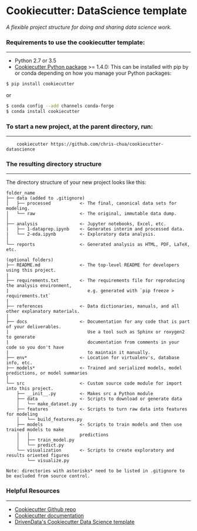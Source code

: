 # Cookiecutter: DataScience template

_A flexible project structure for doing and sharing data science work._


### Requirements to use the cookiecutter template:
-----------
 - Python 2.7 or 3.5
 - [Cookiecutter Python package](http://cookiecutter.readthedocs.org/en/latest/installation.html) >= 1.4.0: This can be installed with pip by or conda depending on how you manage your Python packages:

``` bash
$ pip install cookiecutter
```

or

``` bash
$ conda config --add channels conda-forge
$ conda install cookiecutter
```


### To start a new project, at the parent directory, run:
------------
```
    cookiecutter https://github.com/chris-chua/cookiecutter-datascience
```


### The resulting directory structure
------------

The directory structure of your new project looks like this: 

```
folder_name
├── data (added to .gitignore)
│   ├── processed           <- The final, canonical data sets for modeling.
│   └── raw                 <- The original, immutable data dump.
│
├── analysis                <- Jupyter notebooks, Excel, etc. 
|   ├── 1-dataprep.ipynb    <- Generates interim and processed data.
|   └── 2-eda.ipynb         <- Exploratory data analysis.             
│
└── reports                 <- Generated analysis as HTML, PDF, LaTeX, etc.

(optional folders)
├── README.md               <- The top-level README for developers using this project.
|
├── requirements.txt        <- The requirements file for reproducing the analysis environment, 
|                              e.g. generated with `pip freeze > requirements.txt`
|
├── references              <- Data dictionaries, manuals, and all other explanatory materials.
│
├── docs                    <- Documentation for any code that is part of your deliverables.
|                              Use a tool such as Sphinx or roxygen2 to generate 
|                              documentation from comments in your code so you don't have
|                              to maintain it manually.
├── env*                    <- Location for virtualenv's, database info, etc.
├── models*                 <- Trained and serialized models, model predictions, or model summaries
│
└── src                     <- Custom source code module for import into this project.
    ├── __init__.py         <- Makes src a Python module
    ├── data                <- Scripts to download or generate data
    │   └── make_dataset.py
    ├── features            <- Scripts to turn raw data into features for modeling
    │   └── build_features.py
    ├── models              <- Scripts to train models and then use trained models to make
    │   │                   predictions
    │   ├── train_model.py
    │   └── predict.py
    └── visualization       <- Scripts to create exploratory and results oriented figures
        └── visualize.py
        
Note: directories with asterisks* need to be listed in .gitignore to be excluded from source control.
```


### Helpful Resources
------------
- [Cookiecutter Github repo](https://github.com/audreyr/cookiecutter)
- [Cookiecutter documentation](https://cookiecutter.readthedocs.io)
- [DrivenData's Cookiecutter Data Science template](https://github.com/drivendata/cookiecutter-data-science)